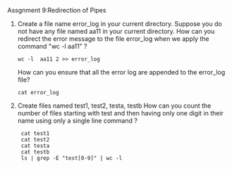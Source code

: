 Assgnment 9:Redirection of Pipes
  1. Create a file name error_log in your current directory. Suppose you do not have any file named aa11 in your current directory. 
     How  can you redirect the error message to the file error_log when we apply the command "wc -l aa11" ?  

         wc -l  aa11 2 >> error_log
     How can you ensure that all the error log are appended to the error_log file?

         cat error_log

 2. Create  files named test1, test2, testa, testb
   How can you count the number of  files starting with test and then having only one digit in their 
   name using only a single line command ?


         cat test1
         cat test2
         cat testa
         cat testb
         ls | grep -E "test[0-9]" | wc -l
